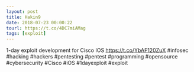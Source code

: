```yaml
---
layout: post
title: Hakin9
date: 2018-07-23 00:00:22
tourl: https://t.co/4DC7miAMag
tags: [exploit]
---
```

1-day exploit development for Cisco IOS https://t.co/YbAF120ZuX #infosec #hacking #hackers #pentesting #pentest #programming #opensource #cybersecurity #Cisco #iOS #1dayexploit #exploit